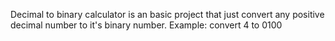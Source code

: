 Decimal to binary calculator is an basic project that just convert any positive decimal number to it's binary number. Example: convert 4 to 0100
